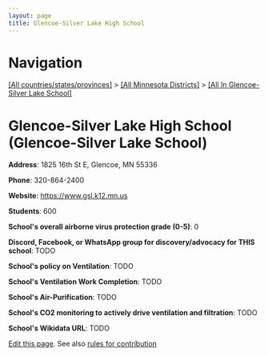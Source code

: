 ```yaml
---
layout: page
title: Glencoe-Silver Lake High School
---
```

# Navigation

[[All countries/states/provinces]](../../..) > [[All Minnesota Districts]](../..) > [[All In Glencoe-Silver Lake School]](..)

# Glencoe-Silver Lake High School (Glencoe-Silver Lake School)

**Address**: 1825 16th St E, Glencoe, MN 55336

**Phone**: 320-864-2400

**Website**: <https://www.gsl.k12.mn.us>

**Students**: 600

**School's overall airborne virus protection grade (0-5)**: 0

**Discord, Facebook, or WhatsApp group for discovery/advocacy for THIS school**: TODO

**School's policy on Ventilation**: TODO

**School's Ventilation Work Completion**: TODO

**School's Air-Purification**: TODO

**School's CO2 monitoring to actively drive ventilation and filtration**: TODO

**School's Wikidata URL**: TODO


[Edit this page](https://github.com/ventilate-schools/MN/edit/main/./Glencoe-Silver_Lake_School/Glencoe-Silver_Lake_High_School.md). See also [rules for contribution](../../../contribution-rules/)